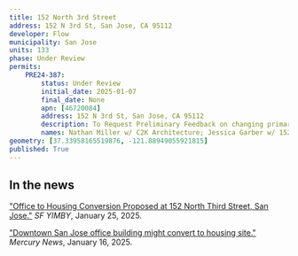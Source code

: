 ```yaml
---
title: 152 North 3rd Street
address: 152 N 3rd St, San Jose, CA 95112
developer: Flow
municipality: San Jose
units: 133
phase: Under Review
permits:
    PRE24-387:
        status: Under Review
        initial_date: 2025-01-07
        final_date: None
        apn: [46720084]
        address: 152 N 3rd St, San Jose, CA 95112
        description: To Request Preliminary Feedback on changing primary occupancy from type B- Office to Type R-2.
        names: Nathan Miller w/ C2K Architecture; Jessica Garber w/ 152 North Street Owner LLC;
geometry: [37.33958165519876, -121.88949055921815]
published: True
---
```

## In the news

["Office to Housing Conversion Proposed at 152 North Third Street, San Jose."](https://sfyimby.com/2025/01/office-to-housing-conversion-proposed-at-152-north-third-street-san-jose.html) *SF YIMBY*, January 25, 2025.

["Downtown San Jose office building might convert to housing site."](https://www.mercurynews.com/2025/01/16/san-jose-home-house-office-real-estate-build-property-develop-economy/) *Mercury News*, January 16, 2025.
